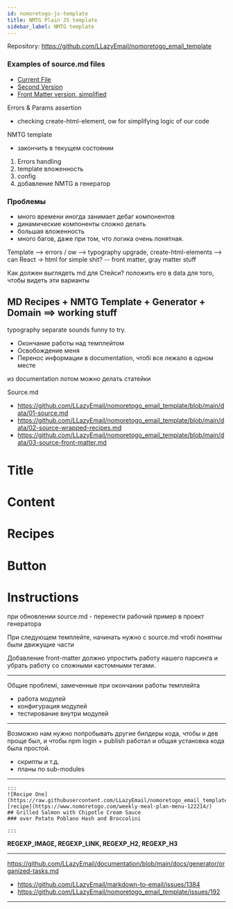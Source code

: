```yaml
---
id: nomoretogo-js-template
title: NMTG Plain JS template
sidebar_label: NMTG template
---
```


Repository: https://github.com/LLazyEmail/nomoretogo_email_template



### Examples of source.md files
- [Current File](https://github.com/LLazyEmail/nomoretogo_email_template/blob/main/data/01-source.md)
- [Second Version](https://github.com/LLazyEmail/nomoretogo_email_template/blob/main/data/02-source-wrapped-recipes.md)
- [Front Matter version, simplified](https://github.com/LLazyEmail/nomoretogo_email_template/blob/main/data/03-source-front-matter.md)


Errors & Params assertion


- checking create-html-element, ow for simplifying logic of our code



NMTG template

- закончить в текущем состоянии

1. Errors handling
2. template вложенность
3. config
4. добавление NMTG в генератор

### Проблемы
- много времени иногда занимает дебаг компонентов
- динамические компоненты сложно делать
- большая вложенность 
- много багов, даже при том, что логика очень понятная.

Template 
  --> errors / ow
  --> typography upgrade, create-html-elements
  --> can React -> html for simple shit?
  -- front matter, gray matter stuff


Как должен выглядеть md для Стейси?
положить его в data для того, чтобы видеть эти варианты

## MD Recipes + NMTG Template + Generator + Domain ==> working stuff

typography separate sounds funny to try.


- Окончание работы над темплейтом
- Освобождение меня
- Перенос информации в documentation, чтобі все лежало в одном месте


из documentation потом можно делать статейки


Source.md
- https://github.com/LLazyEmail/nomoretogo_email_template/blob/main/data/01-source.md
- https://github.com/LLazyEmail/nomoretogo_email_template/blob/main/data/02-source-wrapped-recipes.md
- https://github.com/LLazyEmail/nomoretogo_email_template/blob/main/data/03-source-front-matter.md



# Title
# Content
# Recipes
# Button
# Instructions

при обновлении source.md - перенести рабочий пример в проект генератора

При следующем темплейте, начинать нужно с source.md чтобі понятны были движущие части

Добавление front-matter должно упростить работу нашего парсинга и убрать работу со сложными кастомными тегами.

---

Общие проблемі, замеченные при окончании работы темплейта
- работа модулей
- конфигурация модулей
- тестирование внутри модулей

---

Возможно нам нужно попробывать другие билдеры кода, чтобы и дев проще был, и чтобы npm login + publish работал и общая установка кода была простой.

- скрипты и т.д.
- планы по sub-modules



---

```
:::
![Recipe One](https://raw.githubusercontent.com/LLazyEmail/nomoretogo_email_template/main/data/images/recipe1.jpeg)
[recipe](https://www.nomoretogo.com/weekly-meal-plan-menu-122214/)
## Grilled Salmon with Chipotle Cream Sauce
### over Potato Poblano Hash and Broccolini

:::
```

**REGEXP_IMAGE, REGEXP_LINK, REGEXP_H2, REGEXP_H3**

---

https://github.com/LLazyEmail/documentation/blob/main/docs/generator/organized-tasks.md

- https://github.com/LLazyEmail/markdown-to-email/issues/1384
- https://github.com/LLazyEmail/nomoretogo_email_template/issues/192

---
